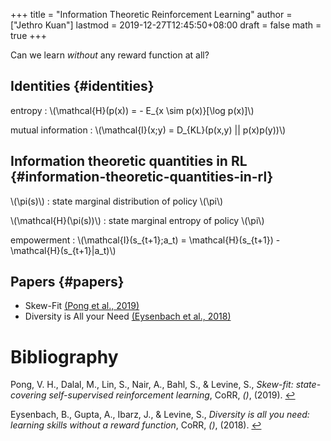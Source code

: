 +++
title = "Information Theoretic Reinforcement Learning"
author = ["Jethro Kuan"]
lastmod = 2019-12-27T12:45:50+08:00
draft = false
math = true
+++

Can we learn _without_ any reward function at all?


## Identities {#identities}

entropy
: \\(\mathcal{H}(p(x)) = - E\_{x \sim p(x)}[\log p(x)]\\)

mutual information
: \\(\mathcal{I}(x;y) = D\_{KL}(p(x,y) || p(x)p(y))\\)


## Information theoretic quantities in RL {#information-theoretic-quantities-in-rl}

\\(\pi(s)\\)
: state marginal distribution of policy \\(\pi\\)

\\(\mathcal{H}(\pi(s))\\)
: state marginal entropy of policy \\(\pi\\)

empowerment
: \\(\mathcal{I}(s\_{t+1};a\_t) = \mathcal{H}(s\_{t+1}) - \mathcal{H}(s\_{t+1}|a\_t)\\)


## Papers {#papers}

-   Skew-Fit <a id="3d4243b473ec81f5730e35c9021a5d81" href="#pong19_skew_fit" title="Pong, Dalal, Lin, , Nair, Bahl, Levine \&amp; Sergey, Skew-Fit: State-Covering Self-Supervised  Reinforcement Learning, {CoRR}, v(), (2019).">(Pong et al., 2019)</a>
-   Diversity is All your Need <a id="f03c9ba458a5ac2f065b970316dc2f45" href="#eysenbach18_diver_is_all_you_need" title="Eysenbach, Gupta, Ibarz, Julian \&amp; Levine, Diversity Is All You Need: Learning Skills Without a  Reward Function, {CoRR}, v(), (2018).">(Eysenbach et al., 2018)</a>

# Bibliography
<a id="pong19_skew_fit"></a>Pong, V. H., Dalal, M., Lin, S., Nair, A., Bahl, S., & Levine, S., *Skew-fit: state-covering self-supervised reinforcement learning*, CoRR, *()*,  (2019).  [↩](#3d4243b473ec81f5730e35c9021a5d81)

<a id="eysenbach18_diver_is_all_you_need"></a>Eysenbach, B., Gupta, A., Ibarz, J., & Levine, S., *Diversity is all you need: learning skills without a reward function*, CoRR, *()*,  (2018).  [↩](#f03c9ba458a5ac2f065b970316dc2f45)
